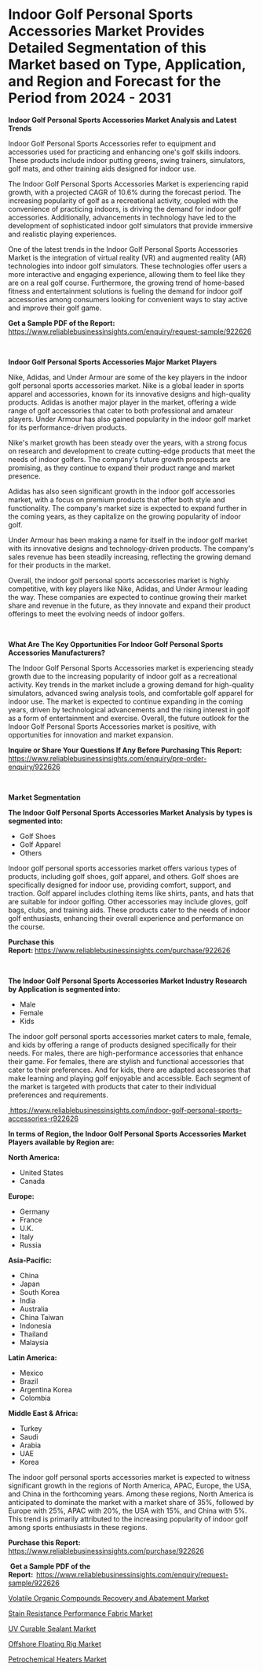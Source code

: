 <p><h1>Indoor Golf Personal Sports Accessories Market Provides Detailed Segmentation of this Market based on Type, Application, and Region and Forecast for the Period from 2024 - 2031</h1></p><p><strong>Indoor Golf Personal Sports Accessories Market Analysis and Latest Trends</strong></p>
<p><p>Indoor Golf Personal Sports Accessories refer to equipment and accessories used for practicing and enhancing one's golf skills indoors. These products include indoor putting greens, swing trainers, simulators, golf mats, and other training aids designed for indoor use.</p><p>The Indoor Golf Personal Sports Accessories Market is experiencing rapid growth, with a projected CAGR of 10.6% during the forecast period. The increasing popularity of golf as a recreational activity, coupled with the convenience of practicing indoors, is driving the demand for indoor golf accessories. Additionally, advancements in technology have led to the development of sophisticated indoor golf simulators that provide immersive and realistic playing experiences.</p><p>One of the latest trends in the Indoor Golf Personal Sports Accessories Market is the integration of virtual reality (VR) and augmented reality (AR) technologies into indoor golf simulators. These technologies offer users a more interactive and engaging experience, allowing them to feel like they are on a real golf course. Furthermore, the growing trend of home-based fitness and entertainment solutions is fueling the demand for indoor golf accessories among consumers looking for convenient ways to stay active and improve their golf game.</p></p>
<p><strong>Get a Sample PDF of the Report:&nbsp;</strong> <a href="https://www.reliablebusinessinsights.com/enquiry/request-sample/922626">https://www.reliablebusinessinsights.com/enquiry/request-sample/922626</a></p>
<p>&nbsp;</p>
<p><strong>Indoor Golf Personal Sports Accessories Major Market Players</strong></p>
<p><p>Nike, Adidas, and Under Armour are some of the key players in the indoor golf personal sports accessories market. Nike is a global leader in sports apparel and accessories, known for its innovative designs and high-quality products. Adidas is another major player in the market, offering a wide range of golf accessories that cater to both professional and amateur players. Under Armour has also gained popularity in the indoor golf market for its performance-driven products.</p><p>Nike's market growth has been steady over the years, with a strong focus on research and development to create cutting-edge products that meet the needs of indoor golfers. The company's future growth prospects are promising, as they continue to expand their product range and market presence.</p><p>Adidas has also seen significant growth in the indoor golf accessories market, with a focus on premium products that offer both style and functionality. The company's market size is expected to expand further in the coming years, as they capitalize on the growing popularity of indoor golf.</p><p>Under Armour has been making a name for itself in the indoor golf market with its innovative designs and technology-driven products. The company's sales revenue has been steadily increasing, reflecting the growing demand for their products in the market.</p><p>Overall, the indoor golf personal sports accessories market is highly competitive, with key players like Nike, Adidas, and Under Armour leading the way. These companies are expected to continue growing their market share and revenue in the future, as they innovate and expand their product offerings to meet the evolving needs of indoor golfers.</p></p>
<p>&nbsp;</p>
<p><strong>What Are The Key Opportunities For Indoor Golf Personal Sports Accessories Manufacturers?</strong></p>
<p><p>The Indoor Golf Personal Sports Accessories market is experiencing steady growth due to the increasing popularity of indoor golf as a recreational activity. Key trends in the market include a growing demand for high-quality simulators, advanced swing analysis tools, and comfortable golf apparel for indoor use. The market is expected to continue expanding in the coming years, driven by technological advancements and the rising interest in golf as a form of entertainment and exercise. Overall, the future outlook for the Indoor Golf Personal Sports Accessories market is positive, with opportunities for innovation and market expansion.</p></p>
<p><strong>Inquire or Share Your Questions If Any Before Purchasing This Report:</strong> <a href="https://www.reliablebusinessinsights.com/enquiry/pre-order-enquiry/922626">https://www.reliablebusinessinsights.com/enquiry/pre-order-enquiry/922626</a></p>
<p>&nbsp;</p>
<p><strong>Market Segmentation</strong></p>
<p><strong>The Indoor Golf Personal Sports Accessories Market Analysis by types is segmented into:</strong></p>
<p><ul><li>Golf Shoes</li><li>Golf Apparel</li><li>Others</li></ul></p>
<p><p>Indoor golf personal sports accessories market offers various types of products, including golf shoes, golf apparel, and others. Golf shoes are specifically designed for indoor use, providing comfort, support, and traction. Golf apparel includes clothing items like shirts, pants, and hats that are suitable for indoor golfing. Other accessories may include gloves, golf bags, clubs, and training aids. These products cater to the needs of indoor golf enthusiasts, enhancing their overall experience and performance on the course.</p></p>
<p><strong>Purchase this Report:&nbsp;</strong><a href="https://www.reliablebusinessinsights.com/purchase/922626">https://www.reliablebusinessinsights.com/purchase/922626</a></p>
<p>&nbsp;</p>
<p><strong>The Indoor Golf Personal Sports Accessories Market Industry Research by Application is segmented into:</strong></p>
<p><ul><li>Male</li><li>Female</li><li>Kids</li></ul></p>
<p><p>The indoor golf personal sports accessories market caters to male, female, and kids by offering a range of products designed specifically for their needs. For males, there are high-performance accessories that enhance their game. For females, there are stylish and functional accessories that cater to their preferences. And for kids, there are adapted accessories that make learning and playing golf enjoyable and accessible. Each segment of the market is targeted with products that cater to their individual preferences and requirements.</p></p>
<p><a href="https://www.reliablebusinessinsights.com/indoor-golf-personal-sports-accessories-r922626">&nbsp;https://www.reliablebusinessinsights.com/indoor-golf-personal-sports-accessories-r922626</a></p>
<p><strong>In terms of Region, the Indoor Golf Personal Sports Accessories Market Players available by Region are:</strong></p>
<p>
    <p> <strong> North America: </strong>
        <ul>
            <li>United States</li>
            <li>Canada</li>
        </ul>
        </p> 
    <p> <strong> Europe: </strong>
        <ul>
            <li>Germany</li>
            <li>France</li>
            <li>U.K.</li>
            <li>Italy</li>
            <li>Russia</li>
        </ul>
        </p> 
    <p> <strong> Asia-Pacific: </strong>
        <ul>
            <li>China</li>
            <li>Japan</li>
            <li>South Korea</li>
            <li>India</li>
            <li>Australia</li>
            <li>China Taiwan</li>
            <li>Indonesia</li>
            <li>Thailand</li>
            <li>Malaysia</li>
        </ul>
        </p> 
    <p> <strong> Latin America: </strong>
        <ul>
            <li>Mexico</li>
            <li>Brazil</li>
            <li>Argentina Korea</li>
            <li>Colombia</li>
        </ul>
        </p> 
    <p> <strong> Middle East & Africa: </strong>
        <ul>
            <li>Turkey</li>
            <li>Saudi</li>
            <li>Arabia</li>
            <li>UAE</li>
            <li>Korea</li>
        </ul>
    </p>
    </p>
<p><p>The indoor golf personal sports accessories market is expected to witness significant growth in the regions of North America, APAC, Europe, the USA, and China in the forthcoming years. Among these regions, North America is anticipated to dominate the market with a market share of 35%, followed by Europe with 25%, APAC with 20%, the USA with 15%, and China with 5%. This trend is primarily attributed to the increasing popularity of indoor golf among sports enthusiasts in these regions.</p></p>
<p><strong>Purchase this Report: </strong><a href="https://www.reliablebusinessinsights.com/purchase/922626">https://www.reliablebusinessinsights.com/purchase/922626</a></p>
<p>&nbsp;<strong>Get a Sample PDF of the Report:&nbsp;&nbsp;</strong><a href="https://www.reliablebusinessinsights.com/enquiry/request-sample/922626">https://www.reliablebusinessinsights.com/enquiry/request-sample/922626</a></p>
<p><strong></strong></p>
<p><p><a href="https://github.com/mauripalmi/Market-Research-Report-List-4/blob/main/volatile-organic-compounds-recovery-and-abatement-market.md">Volatile Organic Compounds Recovery and Abatement Market</a></p><p><a href="https://www.linkedin.com/pulse/global-stain-resistance-p-insight-dial-hjgff?trackingId=XjkI6tjdRKuhHAAGhaSfUA%3D%3D">Stain Resistance Performance Fabric Market</a></p><p><a href="https://www.linkedin.com/pulse/uv-curable-sealant-market-segmentation-geographical-regions-e5d1f?trackingId=%2FRDFKOFTRsetwEHtoPB%2BKg%3D%3D">UV Curable Sealant Market</a></p><p><a href="https://github.com/gulaimolin/Market-Research-Report-List-6/blob/main/offshore-floating-rig-market.md">Offshore Floating Rig Market</a></p><p><a href="https://medium.com/@norchellecan/exploring-petrochemical-heaters-market-dynamics-global-trends-and-future-growth-prospects-2024-3cbd255fa190">Petrochemical Heaters Market</a></p></p>